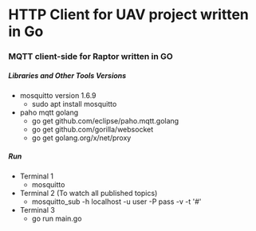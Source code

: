 # HTTP Client for UAV project written in Go

### MQTT client-side for Raptor written in GO

##### Libraries and Other Tools Versions

* mosquitto version 1.6.9
	* sudo apt install mosquitto
* paho mqtt golang
	* go get github.com/eclipse/paho.mqtt.golang
	* go get github.com/gorilla/websocket
	* go get golang.org/x/net/proxy

##### Run

- Terminal 1
	+ mosquitto
- Terminal 2 (To watch all published topics)
	+ mosquitto_sub -h localhost -u user -P pass -v -t '#'
- Terminal 3
	+ go run main.go
